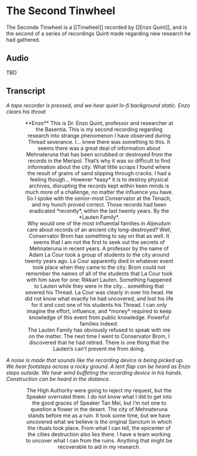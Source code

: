 # The Second Tinwheel
The Seconde Tinwheel is a [[Tinwheel]] recorded by [[Enzo Quint]], and is the second of a series of recordings Quint made regarding new research he had gathered.

## Audio
TBD

## Transcript

*A tape recorder is pressed, and we hear quiet lo-fi background static. Enzo clears his throat*

<div style="text-align:center;margin:auto;width:500px;max-width:80%;">
**Enzo**
This is Dr. Enzo Quint, professor and researcher at the Basentia. This is my second recording regarding research into strange phenomenon I have observed during Thread severance. I… knew there was something to this. It seems there was a great deal of information about Mehnateruna that has been scrubbed or destroyed from the records in the Meripol. That’s why it was so difficult to find information about the city. What little scraps I found where the result of grains of sand slipping through cracks. I had a feeling though… However *easy* it is to destroy physical archives, disrupting the records kept within keen minds is much more of a challenge, no matter the influence you have. So I spoke with the senior-most Conservator at the Tenach, and my hunch proved correct. Those records had been eradicated *recently*, within the last twenty years. By the *Lauten Family*.

</div>

<div style="text-align:center;margin:auto;width:500px;max-width:80%;">
Why would one of the most influential families in Aljieudum care about records of an ancient city long-destroyed? Well, Conservator Brom has something to say on that as well. It seems that I am not the first to seek out the secrets of Mehnateruna in recent years. A professor by the name of Adam La Cour took a group of students to the city around twenty years ago. La Cour apparently died in whatever event took place when they came to the city. Brom could not remember the names of all of the students that La Cour took with him save for one: Rikkart Lauten. Something happened to Lauten while they were in the city… something that severed his Thread. La Cour was clearly in over his head. He did not know what exactly he had uncovered, and lost his life for it and cost one of his students his Thread.  I can only imagine the effort, influence, and *money* required to keep knowledge of this event from public knowledge. Powerful families indeed.
</div>

<div style="text-align:center;margin:auto;width:500px;max-width:80%;">
The Lauten Family has obviously refused to speak with me on the matter. The next time I went to Conservator Brom, I discovered that he had retired. There is one thing that the Lauten’s can’t prevent me from doing.
</div>

*A noise is made that sounds like the recording device is being picked up. We hear footsteps across a rocky ground. A tent flap can be heard as Enzo steps outside. We hear wind buffeting the recording device in his hands. Construction can be heard in the distance.*

<div style="text-align:center;margin:auto;width:500px;max-width:80%;">
The High Authority were going to reject my request, but the Speaker overruled them. I do not know what I did to get into the good graces of Speaker Tan Mei, but I’m not one to question a flower in the desert. The city of Mehnateruna stands before me as a ruin. It took some time, but we have uncovered what we believe is the original Sanctum in which the rituals took place. From what I can tell, the epicenter of the cities destruction also lies there. I have a team working to uncover what I can from the ruins. Anything that might be recoverable to aid in my research.
</div>
